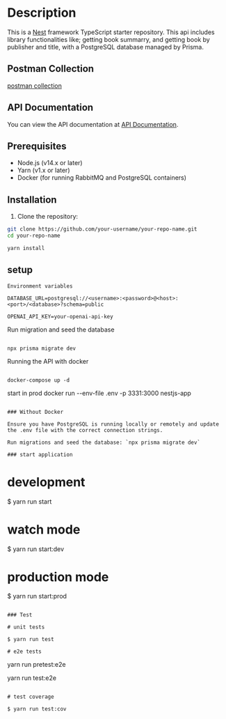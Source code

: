 # Description

This is a [Nest](https://github.com/nestjs/nest) framework TypeScript starter repository. This api includes library functionalities like; getting book summarry, and getting book by publisher and title, with a PostgreSQL database managed by Prisma.

## Postman Collection

[postman collection](book-api.postman_collection.json)

## API Documentation

You can view the API documentation at [API Documentation](http://localhost:3000/api).

## Prerequisites

- Node.js (v14.x or later)
- Yarn (v1.x or later)
- Docker (for running RabbitMQ and PostgreSQL containers)

## Installation

1. Clone the repository:

```bash
git clone https://github.com/your-username/your-repo-name.git
cd your-repo-name

yarn install
```

## setup

```
Environment variables

DATABASE_URL=postgresql://<username>:<password>@<host>:<port>/<database>?schema=public

OPENAI_API_KEY=your-openai-api-key

```

Run migration and seed the database

```

npx prisma migrate dev

```

Running the API with docker

```

docker-compose up -d

```

start in prod
docker run --env-file .env -p 3331:3000 nestjs-app

```

### Without Docker

Ensure you have PostgreSQL is running locally or remotely and update the .env file with the correct connection strings.

Run migrations and seed the database: `npx prisma migrate dev`

### start application

```

# development

$ yarn run start

# watch mode

$ yarn run start:dev

# production mode

$ yarn run start:prod

```

### Test

# unit tests

$ yarn run test

# e2e tests

```

yarn run pretest:e2e

yarn run test:e2e

```

# test coverage

$ yarn run test:cov

```

```

```

